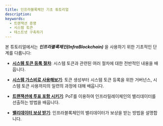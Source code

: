 ```yaml
---
title: 인프라블록체인 기초 튜토리얼
description:
keywords:
  - 트랜잭션 증명
  - 시스템 토큰
  - 테스트넷 구축하기
---
```


본 튜토리얼에서는 **_인프라블록체인(InfraBlockchain)_** 을 사용하기 위한 기초적인 단계를 다룹니다:

- **[시스템 토큰 등록 절차](./how-to-interact-with-system-token)**: 시스템 토큰과 관련된 여러 절차에 대한 전반적인 내용을 배웁니다.

- **[시스템 가스비로 사용해보기](./how-to-pay-transaction-fee)**: 토큰 생성부터 시스템 토큰 등록을 위한 거버넌스, 시스템 토큰 사용까지의 일련의 과정에 대해 배웁니다.

- **[트랜잭션에 투표 포함 시키기](./how-to-vote-with-taav)**: PoT를 이용하여 인프라릴레이체인의 밸리데이터를 선출하는 방법을 배웁니다.

- **[밸리데이터 보상 받기](./how-to-get-validator-reward)**: 인프라블록체인의 밸리데이터가 보상을 받는 방법을 설명합니다.
